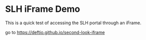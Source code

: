 # SLH iFrame Demo

This is a quick test of accessing the SLH portal through an iFrame.

go to https://deftio.github.io/second-look-iframe

